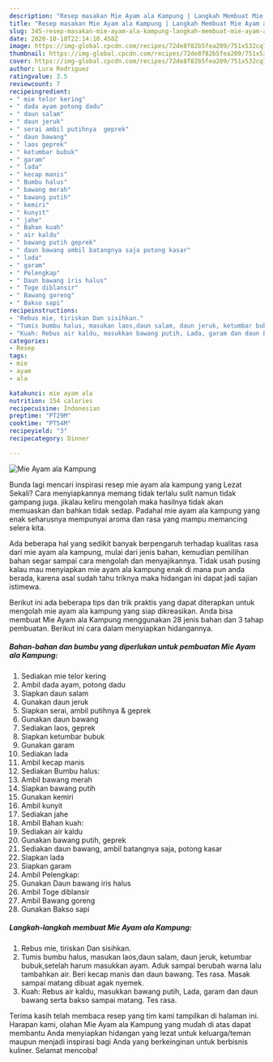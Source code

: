 ```yaml
---
description: "Resep masakan Mie Ayam ala Kampung | Langkah Membuat Mie Ayam ala Kampung Yang Sedap"
title: "Resep masakan Mie Ayam ala Kampung | Langkah Membuat Mie Ayam ala Kampung Yang Sedap"
slug: 345-resep-masakan-mie-ayam-ala-kampung-langkah-membuat-mie-ayam-ala-kampung-yang-sedap
date: 2020-10-18T22:14:10.458Z
image: https://img-global.cpcdn.com/recipes/72de8f82b5fea209/751x532cq70/mie-ayam-ala-kampung-foto-resep-utama.jpg
thumbnail: https://img-global.cpcdn.com/recipes/72de8f82b5fea209/751x532cq70/mie-ayam-ala-kampung-foto-resep-utama.jpg
cover: https://img-global.cpcdn.com/recipes/72de8f82b5fea209/751x532cq70/mie-ayam-ala-kampung-foto-resep-utama.jpg
author: Lura Rodriguez
ratingvalue: 3.5
reviewcount: 7
recipeingredient:
- " mie telor kering"
- " dada ayam potong dadu"
- " daun salam"
- " daun jeruk"
- " serai ambil putihnya  geprek"
- " daun bawang"
- " laos geprek"
- " ketumbar bubuk"
- " garam"
- " lada"
- " kecap manis"
- " Bumbu halus"
- " bawang merah"
- " bawang putih"
- " kemiri"
- " kunyit"
- " jahe"
- " Bahan kuah"
- " air kaldu"
- " bawang putih geprek"
- " daun bawang ambil batangnya saja potong kasar"
- " lada"
- " garam"
- " Pelengkap"
- " Daun bawang iris halus"
- " Toge diblansir"
- " Bawang goreng"
- " Bakso sapi"
recipeinstructions:
- "Rebus mie, tiriskan Dan sisihkan."
- "Tumis bumbu halus, masukan laos,daun salam, daun jeruk, ketumbar bubuk,setelah harum masukkan ayam. Aduk sampai berubah warna lalu tambahkan air. Beri kecap manis dan daun bawang. Tes rasa. Masak sampai matang dibuat agak nyemek."
- "Kuah: Rebus air kaldu, masukkan bawang putih, Lada, garam dan daun bawang serta bakso sampai matang. Tes rasa."
categories:
- Resep
tags:
- mie
- ayam
- ala

katakunci: mie ayam ala 
nutrition: 154 calories
recipecuisine: Indonesian
preptime: "PT29M"
cooktime: "PT54M"
recipeyield: "3"
recipecategory: Dinner

---
```



![Mie Ayam ala Kampung](https://img-global.cpcdn.com/recipes/72de8f82b5fea209/751x532cq70/mie-ayam-ala-kampung-foto-resep-utama.jpg)

Bunda lagi mencari inspirasi resep mie ayam ala kampung yang Lezat Sekali? Cara menyiapkannya memang tidak terlalu sulit namun tidak gampang juga. jikalau keliru mengolah maka hasilnya tidak akan memuaskan dan bahkan tidak sedap. Padahal mie ayam ala kampung yang enak seharusnya mempunyai aroma dan rasa yang mampu memancing selera kita.



Ada beberapa hal yang sedikit banyak berpengaruh terhadap kualitas rasa dari mie ayam ala kampung, mulai dari jenis bahan, kemudian pemilihan bahan segar sampai cara mengolah dan menyajikannya. Tidak usah pusing kalau mau menyiapkan mie ayam ala kampung enak di mana pun anda berada, karena asal sudah tahu triknya maka hidangan ini dapat jadi sajian istimewa.


Berikut ini ada beberapa tips dan trik praktis yang dapat diterapkan untuk mengolah mie ayam ala kampung yang siap dikreasikan. Anda bisa membuat Mie Ayam ala Kampung menggunakan 28 jenis bahan dan 3 tahap pembuatan. Berikut ini cara dalam menyiapkan hidangannya.

<!--inarticleads1-->

##### Bahan-bahan dan bumbu yang diperlukan untuk pembuatan Mie Ayam ala Kampung:

1. Sediakan  mie telor kering
1. Ambil  dada ayam, potong dadu
1. Siapkan  daun salam
1. Gunakan  daun jeruk
1. Siapkan  serai, ambil putihnya &amp; geprek
1. Gunakan  daun bawang
1. Sediakan  laos, geprek
1. Siapkan  ketumbar bubuk
1. Gunakan  garam
1. Sediakan  lada
1. Ambil  kecap manis
1. Sediakan  Bumbu halus:
1. Ambil  bawang merah
1. Siapkan  bawang putih
1. Gunakan  kemiri
1. Ambil  kunyit
1. Sediakan  jahe
1. Ambil  Bahan kuah:
1. Sediakan  air kaldu
1. Gunakan  bawang putih, geprek
1. Sediakan  daun bawang, ambil batangnya saja, potong kasar
1. Siapkan  lada
1. Siapkan  garam
1. Ambil  Pelengkap:
1. Gunakan  Daun bawang iris halus
1. Ambil  Toge diblansir
1. Ambil  Bawang goreng
1. Gunakan  Bakso sapi




<!--inarticleads2-->

##### Langkah-langkah membuat Mie Ayam ala Kampung:

1. Rebus mie, tiriskan Dan sisihkan.
1. Tumis bumbu halus, masukan laos,daun salam, daun jeruk, ketumbar bubuk,setelah harum masukkan ayam. Aduk sampai berubah warna lalu tambahkan air. Beri kecap manis dan daun bawang. Tes rasa. Masak sampai matang dibuat agak nyemek.
1. Kuah: Rebus air kaldu, masukkan bawang putih, Lada, garam dan daun bawang serta bakso sampai matang. Tes rasa.




Terima kasih telah membaca resep yang tim kami tampilkan di halaman ini. Harapan kami, olahan Mie Ayam ala Kampung yang mudah di atas dapat membantu Anda menyiapkan hidangan yang lezat untuk keluarga/teman maupun menjadi inspirasi bagi Anda yang berkeinginan untuk berbisnis kuliner. Selamat mencoba!
